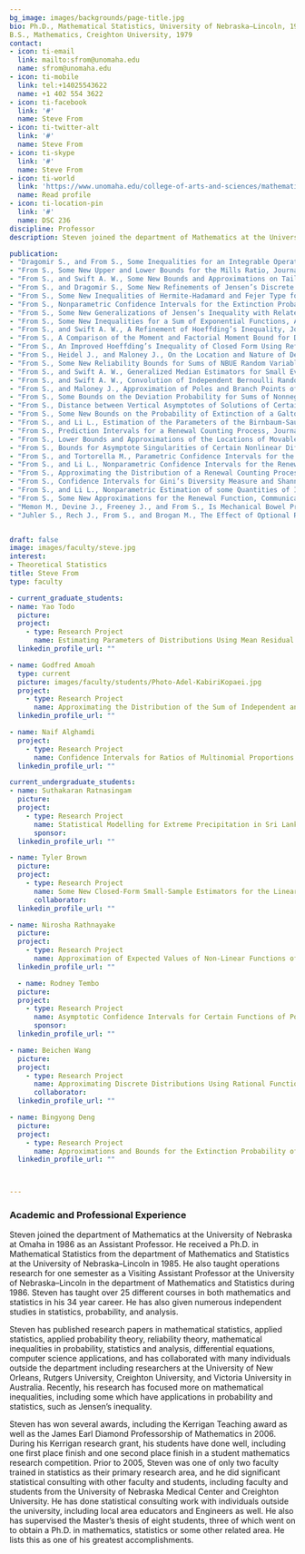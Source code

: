 ```yaml
---
bg_image: images/backgrounds/page-title.jpg
bio: Ph.D., Mathematical Statistics, University of Nebraska–Lincoln, 1985
B.S., Mathematics, Creighton University, 1979
contact:
- icon: ti-email
  link: mailto:sfrom@unomaha.edu
  name: sfrom@unomaha.edu
- icon: ti-mobile
  link: tel:+14025543622
  name: +1 402 554 3622
- icon: ti-facebook
  link: '#'
  name: Steve From
- icon: ti-twitter-alt
  link: '#'
  name: Steve From
- icon: ti-skype
  link: '#'
  name: Steve From
- icon: ti-world
  link: 'https://www.unomaha.edu/college-of-arts-and-sciences/mathematics/about-us/directory/steven-from.php'
  name: Read profile
- icon: ti-location-pin
  link: '#'
  name: DSC 236
discipline: Professor
description: Steven joined the department of Mathematics at the University of Nebraska at Omaha in 1986. His research interests include Mathematical Statistics, Applied Probability and Reliability Theory, Mathematical Inequalities Analysis, Numerical Analysis/Differential Equations

publication: 
- "Dragomir S., and From S., Some Inequalities for an Integrable Operator and n-time Differentiable Functions, Acta Mathematica Universitatis Comenianae, 89(2), 195-213 (2020)."
- "From S., Some New Upper and Lower Bounds for the Mills Ratio, Journal of Mathematical Analysis and Applications, 486(1), 123782, 25 pp. (2020)."
- "From S., and Swift A. W., Some New Bounds and Approximations on Tail Probabilities of the Poisson and Other Discrete Distributions, Probability in the Engineering and Informational Sciences, 34(1), 53-71 (2020)."
- "From S., and Dragomir S., Some New Refinements of Jensen’s Discrete Inequality, Sarajevo Journal of Mathematics, 15(28) 37-48 (2019)."
- "From S., Some New Inequalities of Hermite-Hadamard and Fejer Type for Certain Functions with Higher Convexity, Australian Journal of Mathematical Analysis and Applications, 14(1), Article 10, 17 pp. (2017)."
- "From S., Nonparametric Confidence Intervals for the Extinction Probability in a Galton-Watson Branching Process, Communications in Statistics - Theory and Methods, 46(3), 1202-1217 (2017)."
- "From S., Some New Generalizations of Jensen’s Inequality with Related Results and Applications, Australian Journal of Mathematical Analysis and Applications, 13(1), Article 1, 29 pp. (2016)."
- "From S., Some New Inequalities for a Sum of Exponential Functions, Applied Mathematical Sciences, 9(109), 5429-5439 (2015)."
- "From S., and Swift A. W., A Refinement of Hoeffding’s Inequality, Journal of Statistical Computation and Simulation, 83(5), 975-981 (2013)."
- "From S., A Comparison of the Moment and Factorial Moment Bound for Discrete Random Variables, The American Statistician, 66(4), 214-216 (2012)."
- "From S., An Improved Hoeffding’s Inequality of Closed Form Using Refinements of the Arithmetic Mean-Geometric Mean Inequality, Communications in Statistics - Theory and Methods, advance online publication (2013)."
- "From S., Heidel J., and Maloney J., On the Location and Nature of Derivative Blowups of Solutions of Certain Nonlinear Differential Equations, Far East Journal of Mathematical Sciences, 50(1), 22 pp. (2011)."
- "From S., Some New Reliability Bounds for Sums of NBUE Random Variables, Probability in the Engineering and Informational Sciences, 25(1), 83-102 (2011)."
- "From S., and Swift A. W., Generalized Median Estimators for Small Even Sample Sizes, Advances and Applications in Statistical Sciences, 4(2), 145-164 (2010)."
- "From S., and Swift A. W., Convolution of Independent Bernoulli Random Variables and Some New Approximations, Advances and Applications in Statistical Sciences, 2(1), 37-50 (2010)."
- "From S., and Maloney J., Approximation of Poles and Branch Points of Solutions of Solutions to Certain Nonlinear Differential Equations Using Modified Piecewise Pade Approximations, Journal of Algorithms and Computational Technology, 4(1), 15-25 (2010)."
- "From S., Some Bounds on the Deviation Probability for Sums of Nonnegative Random Variables Using Upper Polynomials, Moment and Probability Generating Functions, Missouri Journal of Mathematical Sciences, 22(1), 23-36 (2010)."
- "From S., Distance between Vertical Asymptotes of Solutions of Certain Nonlinear Differential Equations, Computers and Mathematics with Applications, 55(11), 2444-2451 (2008)."
- "From S., Some New Bounds on the Probability of Extinction of a Galton-Watson Process with Numerical Comparisons, Communications in Statistics - Theory and Methods, 36(10), 1993-2009 (2007)."
- "From S., and Li L., Estimation of the Parameters of the Birnbaum-Saunders Distribution, Communications in Statistics - Theory and Methods, 35 (12), 2157-2169 (2006)."
- "From S., Prediction Intervals for a Renewal Counting Process, Journal of Statistical Theory and Applications, 5(1), 71-80 (2006)."
- "From S., Lower Bounds and Approximations of the Locations of Movable Singularities of Some Nonlinear Differential Equations Using Parametrized Bounded Operators, Applied Mathematics and Computation, 175(1), 16-37 (2006)."
- "From S., Bounds for Asymptote Singularities of Certain Nonlinear Differential Equations, Journal of Inequalities in Pure and Applied Mathematics, 7(1), 36 pp. (2006)."
- "From S., and Tortorella M., Parametric Confidence Intervals for the Renewal Function Using Coupled Integral Equations, Communications in Statistics - Simulation and Computation, 34(3), 663-672 (2005)."
- "From S., and Li L., Nonparametric Confidence Intervals for the Renewal Function, Journal of Applied Statistical Science, 13 (3), 203-215 (2004)."
- "From S., Approximating the Distribution of a Renewal Counting Process Using a Family of GPD Distributions, Journal of Statistical Computation and Simulation, 74 (9), 667-681 (2004)."
- "From S., Confidence Intervals for Gini’s Diversity Measure and Shannon’s Entropy Using Adjusted Proportions, Communications in Statistics - Theory and Methods, 35(5), 935-954 (2003)."
- "From S., and Li L., Nonparametric Estimation of some Quantities of Interest from Renewal Theory, Naval Research Logistics, 50(6), 638-649 (2003)."
- "From S., Some New Approximations for the Renewal Function, Communications in Statistics - Simulation and Computation, 30(1), 115-130 (2001)."
- "Memon M., Devine J., Freeney J., and From S., Is Mechanical Bowel Preparation Really Necessary for Left Sided Colon and Rectal Surgery, International Journal of Colorectal Diseases, 12(5), 298-302 (1997)."
- "Juhler S., Rech J., From S., and Brogan M., The Effect of Optional Retesting on College Students' Achievement in an Individualized Algebra Course, The Journal of Experimental Education, 66(2), 125-137 (1998)."


draft: false
image: images/faculty/steve.jpg
interest:
- Theoretical Statistics
title: Steve From
type: faculty

- current_graduate_students:
- name: Yao Todo
  picture: 
  project:
    - type: Research Project
      name: Estimating Parameters of Distributions Using Mean Residual Life Functionsr
  linkedin_profile_url: ""

- name: Godfred Amoah
  type: current
  picture: images/faculty/students/Photo-Adel-KabiriKopaei.jpg
  project:
    - type: Research Project
      name: Approximating the Distribution of the Sum of Independent and Dependent Bernoulli Random Variables with an Application to the Two State Markov Chain
  linkedin_profile_url: ""

- name: Naif Alghamdi
  project:
    - type: Research Project
      name: Confidence Intervals for Ratios of Multinomial Proportions
  linkedin_profile_url: ""

current_undergraduate_students:
- name: Suthakaran Ratnasingam
  picture: 
  project:
    - type: Research Project
      name: Statistical Modelling for Extreme Precipitation in Sri Lanka
      sponsor: 
  linkedin_profile_url: ""

- name: Tyler Brown
  picture: 
  project:
    - type: Research Project
      name: Some New Closed-Form Small-Sample Estimators for the Linear Failure Rate and Birnbaum-Saunders Distributions
      collaborator: 
  linkedin_profile_url: ""

- name: Nirosha Rathnayake
  picture: 
  project:
    - type: Research Project
      name: Approximation of Expected Values of Non-Linear Functions of Random Variables
  linkedin_profile_url: ""

  - name: Rodney Tembo
  picture: 
  project:
    - type: Research Project
      name: Asymptotic Confidence Intervals for Certain Functions of Population Moments
      sponsor: 
  linkedin_profile_url: ""

- name: Beichen Wang
  picture: 
  project:
    - type: Research Project
      name: Approximating Discrete Distributions Using Rational Functions
      collaborator: 
  linkedin_profile_url: ""

- name: Bingyong Deng
  picture: 
  project:
    - type: Research Project
      name: Approximations and Bounds for the Extinction Probability of a Galton-Watson Branching Process
  linkedin_profile_url: ""



---
```

### Academic and Professional Experience

Steven joined the department of Mathematics at the University of Nebraska at Omaha in 1986 as an Assistant Professor. He received a Ph.D. in Mathematical Statistics from the department of Mathematics and Statistics at the University of Nebraska–Lincoln in 1985. He also taught operations research for one semester as a Visiting Assistant Professor at the University of Nebraska–Lincoln in the department of Mathematics and Statistics during 1986. Steven has taught over 25 different courses in both mathematics and statistics in his 34 year career. He has also given numerous independent studies in statistics, probability, and analysis.

Steven has published research papers in mathematical statistics, applied statistics, applied probability theory, reliability theory, mathematical inequalities in probability, statistics and analysis, differential equations, computer science applications, and has collaborated with many individuals outside the department including researchers at the University of New Orleans, Rutgers University, Creighton University, and Victoria University in Australia. Recently, his research has focused more on mathematical inequalities, including some which have applications in probability and statistics, such as Jensen’s inequality.

Steven has won several awards, including the Kerrigan Teaching award as well as the James Earl Diamond Professorship of Mathematics in 2006. During his Kerrigan research grant, his students have done well, including one first place finish and one second place finish in a student mathematics research competition. Prior to 2005, Steven was one of only two faculty trained in statistics as their primary research area, and he did significant statistical consulting with other faculty and students, including faculty and students from the University of Nebraska Medical Center and Creighton University. He has done statistical consulting work with individuals outside the university, including local area educators and Engineers as well. He also has supervised the Master’s thesis of eight students, three of which went on to obtain a Ph.D. in mathematics, statistics or some other related area. He lists this as one of his greatest accomplishments.



